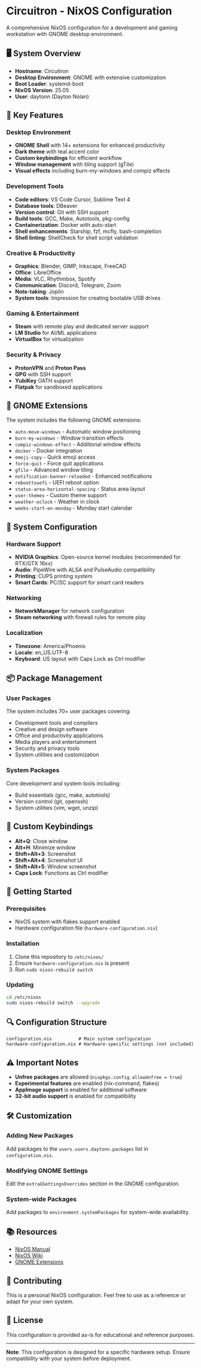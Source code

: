 # Circuitron - NixOS Configuration

A comprehensive NixOS configuration for a development and gaming workstation with GNOME desktop environment.

## 🖥️ System Overview

- **Hostname**: Circuitron
- **Desktop Environment**: GNOME with extensive customization
- **Boot Loader**: systemd-boot
- **NixOS Version**: 25.05
- **User**: daytonn (Dayton Nolan)

## 🚀 Key Features

### Desktop Environment
- **GNOME Shell** with 14+ extensions for enhanced productivity
- **Dark theme** with teal accent color
- **Custom keybindings** for efficient workflow
- **Window management** with tiling support (gTile)
- **Visual effects** including burn-my-windows and compiz effects

### Development Tools
- **Code editors**: VS Code Cursor, Sublime Text 4
- **Database tools**: DBeaver
- **Version control**: Git with SSH support
- **Build tools**: GCC, Make, Autotools, pkg-config
- **Containerization**: Docker with auto-start
- **Shell enhancements**: Starship, fzf, mcfly, bash-completion
- **Shell linting**: ShellCheck for shell script validation

### Creative & Productivity
- **Graphics**: Blender, GIMP, Inkscape, FreeCAD
- **Office**: LibreOffice
- **Media**: VLC, Rhythmbox, Spotify
- **Communication**: Discord, Telegram, Zoom
- **Note-taking**: Joplin
- **System tools**: Impression for creating bootable USB drives

### Gaming & Entertainment
- **Steam** with remote play and dedicated server support
- **LM Studio** for AI/ML applications
- **VirtualBox** for virtualization

### Security & Privacy
- **ProtonVPN** and **Proton Pass**
- **GPG** with SSH support
- **YubiKey** OATH support
- **Flatpak** for sandboxed applications

## 🎨 GNOME Extensions

The system includes the following GNOME extensions:
- `auto-move-windows` - Automatic window positioning
- `burn-my-windows` - Window transition effects
- `compiz-windows-effect` - Additional window effects
- `docker` - Docker integration
- `emoji-copy` - Quick emoji access
- `force-quit` - Force quit applications
- `gTile` - Advanced window tiling
- `notification-banner-reloaded` - Enhanced notifications
- `reboottouefi` - UEFI reboot option
- `status-area-horizontal-spacing` - Status area layout
- `user-themes` - Custom theme support
- `weather-oclock` - Weather in clock
- `weeks-start-on-monday` - Monday start calendar

## 🔧 System Configuration

### Hardware Support
- **NVIDIA Graphics**: Open-source kernel modules (recommended for RTX/GTX 16xx)
- **Audio**: PipeWire with ALSA and PulseAudio compatibility
- **Printing**: CUPS printing system
- **Smart Cards**: PC/SC support for smart card readers

### Networking
- **NetworkManager** for network configuration
- **Steam networking** with firewall rules for remote play

### Localization
- **Timezone**: America/Phoenix
- **Locale**: en_US.UTF-8
- **Keyboard**: US layout with Caps Lock as Ctrl modifier

## 📦 Package Management

### User Packages
The system includes 70+ user packages covering:
- Development tools and compilers
- Creative and design software
- Office and productivity applications
- Media players and entertainment
- Security and privacy tools
- System utilities and customization

### System Packages
Core development and system tools including:
- Build essentials (gcc, make, autotools)
- Version control (git, openssh)
- System utilities (vim, wget, unzip)

## 🎯 Custom Keybindings

- **Alt+Q**: Close window
- **Alt+H**: Minimize window
- **Shift+Alt+3**: Screenshot
- **Shift+Alt+4**: Screenshot UI
- **Shift+Alt+5**: Window screenshot
- **Caps Lock**: Functions as Ctrl modifier

## 🚀 Getting Started

### Prerequisites
- NixOS system with flakes support enabled
- Hardware configuration file (`hardware-configuration.nix`)

### Installation
1. Clone this repository to `/etc/nixos/`
2. Ensure `hardware-configuration.nix` is present
3. Run `sudo nixos-rebuild switch`

### Updating
```bash
cd /etc/nixos
sudo nixos-rebuild switch --upgrade
```

## 🔍 Configuration Structure

```
configuration.nix          # Main system configuration
hardware-configuration.nix # Hardware-specific settings (not included)
```

## ⚠️ Important Notes

- **Unfree packages** are allowed (`nixpkgs.config.allowUnfree = true`)
- **Experimental features** are enabled (nix-command, flakes)
- **AppImage support** is enabled for additional software
- **32-bit audio support** is enabled for compatibility

## 🛠️ Customization

### Adding New Packages
Add packages to the `users.users.daytonn.packages` list in `configuration.nix`.

### Modifying GNOME Settings
Edit the `extraGSettingsOverrides` section in the GNOME configuration.

### System-wide Packages
Add packages to `environment.systemPackages` for system-wide availability.

## 📚 Resources

- [NixOS Manual](https://nixos.org/manual/nixos/stable/)
- [NixOS Wiki](https://nixos.wiki/)
- [GNOME Extensions](https://extensions.gnome.org/)

## 🤝 Contributing

This is a personal NixOS configuration. Feel free to use as a reference or adapt for your own system.

## 📄 License

This configuration is provided as-is for educational and reference purposes.

---

**Note**: This configuration is designed for a specific hardware setup. Ensure compatibility with your system before deployment. 